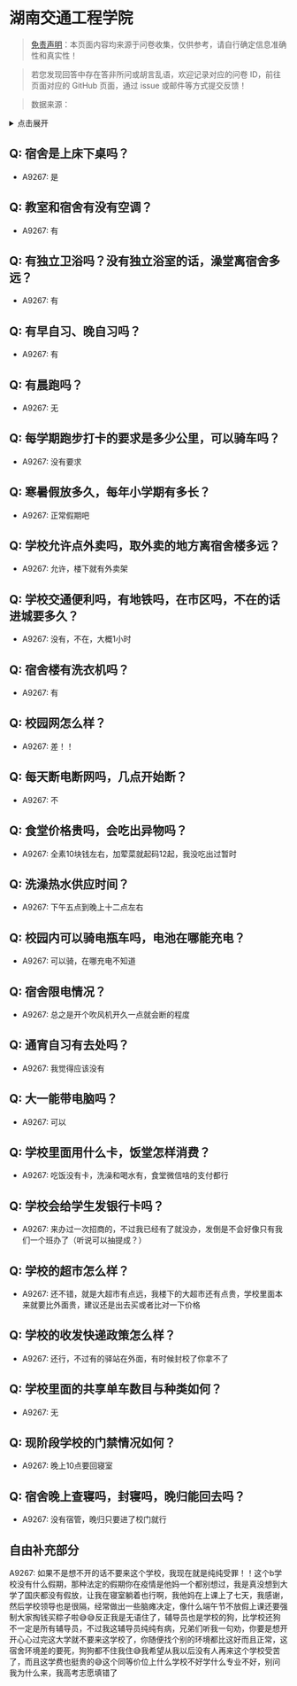 # 湖南交通工程学院

> [免责声明](https://colleges.chat/#_3)：本页面内容均来源于问卷收集，仅供参考，请自行确定信息准确性和真实性！

> 若您发现回答中存在答非所问或胡言乱语，欢迎记录对应的问卷 ID，前往页面对应的 GitHub 页面，通过 issue 或邮件等方式提交反馈！

> 数据来源：

<details><summary>点击展开</summary>
<ul>
<li>A9267: 954673860@qq.com (2022 年 06 月)</li>
</ul>
</details>

## Q: 宿舍是上床下桌吗？

- A9267: 是

## Q: 教室和宿舍有没有空调？

- A9267: 有

## Q: 有独立卫浴吗？没有独立浴室的话，澡堂离宿舍多远？

- A9267: 有

## Q: 有早自习、晚自习吗？

- A9267: 有

## Q: 有晨跑吗？

- A9267: 无

## Q: 每学期跑步打卡的要求是多少公里，可以骑车吗？

- A9267: 没有要求

## Q: 寒暑假放多久，每年小学期有多长？

- A9267: 正常假期吧

## Q: 学校允许点外卖吗，取外卖的地方离宿舍楼多远？

- A9267: 允许，楼下就有外卖架

## Q: 学校交通便利吗，有地铁吗，在市区吗，不在的话进城要多久？

- A9267: 没有，不在，大概1小时

## Q: 宿舍楼有洗衣机吗？

- A9267: 有

## Q: 校园网怎么样？

- A9267: 差！！

## Q: 每天断电断网吗，几点开始断？

- A9267: 不

## Q: 食堂价格贵吗，会吃出异物吗？

- A9267: 全素10块钱左右，加荤菜就起码12起，我没吃出过暂时

## Q: 洗澡热水供应时间？

- A9267: 下午五点到晚上十二点左右

## Q: 校园内可以骑电瓶车吗，电池在哪能充电？

- A9267: 可以骑，在哪充电不知道

## Q: 宿舍限电情况？

- A9267: 总之是开个吹风机开久一点就会断的程度

## Q: 通宵自习有去处吗？

- A9267: 我觉得应该没有

## Q: 大一能带电脑吗？

- A9267: 可以

## Q: 学校里面用什么卡，饭堂怎样消费？

- A9267: 吃饭没有卡，洗澡和喝水有，食堂微信啥的支付都行

## Q: 学校会给学生发银行卡吗？

- A9267: 来办过一次招商的，不过我已经有了就没办，发倒是不会好像只有我们一个班办了（听说可以抽提成？）

## Q: 学校的超市怎么样？

- A9267: 还不错，就是大超市有点远，我楼下的大超市还有点贵，学校里面本来就要比外面贵，建议还是出去买或者比对一下价格

## Q: 学校的收发快递政策怎么样？

- A9267: 还行，不过有的驿站在外面，有时候封校了你拿不了

## Q: 学校里面的共享单车数目与种类如何？

- A9267: 无

## Q: 现阶段学校的门禁情况如何？

- A9267: 晚上10点要回寝室

## Q: 宿舍晚上查寝吗，封寝吗，晚归能回去吗？

- A9267: 没有宿管，晚归只要进了校门就行

## 自由补充部分

A9267: 如果不是想不开的话不要来这个学校，我现在就是纯纯受罪！！这个b学校没有什么假期，那种法定的假期你在疫情是他妈一个都别想过，我是真没想到大学了国庆都没有假放，让我在寝室躺着也行啊，我他妈在上课上了七天，我感谢，然后学校领导也是很隔，经常做出一些脑瘫决定，像什么端午节不放假上课还要强制大家掏钱买粽子啦😅😅反正我是无语住了，辅导员也是学校的狗，比学校还狗不一定是所有辅导员，不过我这辅导员纯纯有病，兄弟们听我一句劝，你要是想开开心心过完这大学就不要来这学校了，你随便找个别的环境都比这好而且正常，这宿舍环境差的要死，狗狗都不住我住😅我希望从我以后没有人再来这个学校受苦了，而且这学费也挺贵的😅这个同等价位上什么学校不好学什么专业不好，别问我为什么来，我高考志愿填错了